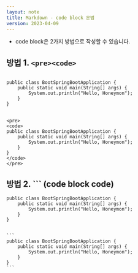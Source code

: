 ```yaml
---
layout: note
title: Markdown - code block 문법
version: 2023-04-09
---
```





- code block은 2가지 방법으로 작성할 수 있습니다.




## 방법 1. `<pre><code>`

<pre>
<code>
public class BootSpringBootApplication {
    public static void main(String[] args) {
        System.out.println("Hello, Honeymon");
    }
}
</code>
</pre>

```
<pre>
<code>
public class BootSpringBootApplication {
    public static void main(String[] args) {
        System.out.println("Hello, Honeymon");
    }
}
</code>
</pre>
```


## 방법 2. \`\`\` (code block code)

```
public class BootSpringBootApplication {
    public static void main(String[] args) {
        System.out.println("Hello, Honeymon");
    }
}
```

<pre>
<code>
```
public class BootSpringBootApplication {
    public static void main(String[] args) {
        System.out.println("Hello, Honeymon");
    }
}
```
</code>
</pre>

